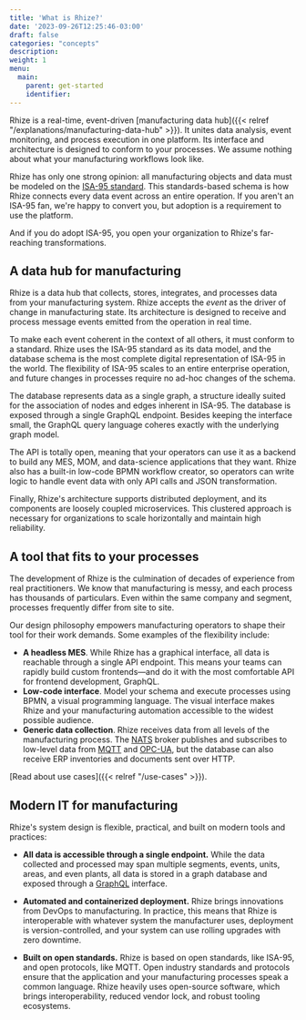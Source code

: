 ```yaml
---
title: 'What is Rhize?'
date: '2023-09-26T12:25:46-03:00'
draft: false
categories: "concepts"
description:
weight: 1
menu:
  main:
    parent: get-started
    identifier:
---
```


Rhize is a real-time, event-driven [manufacturing data hub]({{< relref "/explanations/manufacturing-data-hub" >}}).
It unites data analysis, event monitoring, and process execution in one platform.
Its interface and architecture is designed to conform to your processes.
We assume nothing about what your manufacturing workflows look like.

Rhize has only one strong opinion: all manufacturing objects and data must be modeled on the [ISA-95 standard](https://www.isa.org/standards-and-publications/isa-standards/isa-standards-committees/isa95).
This standards-based schema is how Rhize connects every data event across an entire operation.
If you aren't an ISA-95 fan, we're happy to convert you, but adoption is a requirement to use the platform.

And if you do adopt ISA-95, you open your organization to Rhize's far-reaching transformations.

## A data hub for manufacturing

Rhize is a data hub that collects, stores, integrates, and processes data from your manufacturing system.
Rhize accepts the _event_ as the driver of change in manufacturing state.
Its architecture is designed to receive and process message events emitted from the operation in real time.

To make each event coherent in the context of all others, it must conform to a standard.
Rhize uses the ISA-95 standard as its data model, and the database schema is the most complete digital representation of ISA-95 in the world.
The flexibility of ISA-95 scales to an entire enterprise operation, and future changes in processes require no ad-hoc changes of the schema.

The database represents data as a single graph, a structure ideally suited for the association of nodes and edges inherent in ISA-95.
The database is exposed through a single GraphQL endpoint.
Besides keeping the interface small, the GraphQL query language coheres exactly with the underlying graph model.

The API is totally open, meaning that your operators can use it as a backend to build any MES, MOM, and data-science applications that they want.
Rhize also has a built-in low-code BPMN workflow creator, so operators can write logic to handle event data with only API calls and JSON transformation.

Finally, Rhize's architecture supports distributed deployment, and its components are loosely coupled microservices.
This clustered approach is necessary for organizations to scale horizontally and maintain high reliability.

## A tool that fits to your processes

The development of Rhize is the culmination of decades of experience from real practitioners.
We know that manufacturing is messy, and each process has thousands of particulars.
Even within the same company and segment, processes frequently differ from site to site.

Our design philosophy empowers manufacturing operators to shape their tool for their work demands.
Some examples of the flexibility include:

- **A headless MES**. While Rhize has a graphical interface, all data is reachable through a single API endpoint. This means your teams can rapidly build custom frontends―and do it with the most comfortable API for frontend development, GraphQL.
- **Low-code interface**. Model your schema and execute processes using BPMN, a visual programming language. The visual interface makes Rhize and your manufacturing automation accessible to the widest possible audience.
- **Generic data collection**. Rhize receives data from all levels of the manufacturing process. The [NATS](https://nats.io) broker publishes and subscribes to low-level data from [MQTT](https://mqtt.org/) and [OPC-UA](https://opcfoundation.org/about/opc-technologies/opc-ua/), but the database can also receive ERP inventories and documents sent over HTTP.

[Read about use cases]({{< relref "/use-cases" >}}).

## Modern IT for manufacturing

Rhize's system design is flexible, practical, and built on modern tools and practices:

- **All data is accessible through a single endpoint.**
While the data collected and processed may span multiple segments, events, units, areas, and even plants, all data is stored in a graph database and exposed through a [GraphQL](https://graphql.org) interface.

- **Automated and containerized deployment.**
Rhize brings innovations from DevOps to manufacturing.
In practice, this means that Rhize is interoperable with whatever system the manufacturer uses,
deployment is version-controlled, and your system can use rolling upgrades with zero downtime.

- **Built on open standards.**
Rhize is based on open standards, like ISA-95, and open protocols, like MQTT.
Open industry standards and protocols ensure that the application and your manufacturing processes speak a common language.
Rhize heavily uses open-source software, which brings interoperability, reduced vendor lock, and robust tooling ecosystems.

